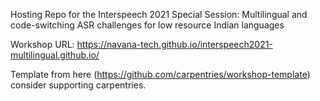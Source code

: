 Hosting Repo for the Interspeech 2021 Special Session: Multilingual and code-switching ASR challenges for low resource Indian languages 

Workshop URL: https://navana-tech.github.io/interspeech2021-multilingual.github.io/



Template from here (https://github.com/carpentries/workshop-template) consider supporting carpentries. 

